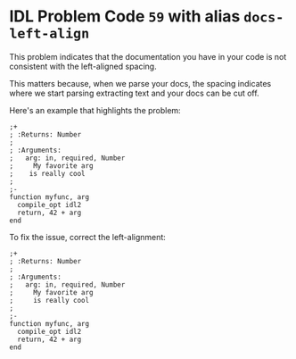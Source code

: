 # IDL Problem Code `59` with alias `docs-left-align`

<!--@include: ./severity/docs_error.md-->

This problem indicates that the documentation you have in your code is not consistent with the left-aligned spacing.

This matters because, when we parse your docs, the spacing indicates where we start parsing extracting text and your docs can be cut off.

Here's an example that highlights the problem:

```idl{7}
;+
; :Returns: Number
;
; :Arguments:
;   arg: in, required, Number
;     My favorite arg
;    is really cool
;
;-
function myfunc, arg
  compile_opt idl2
  return, 42 + arg
end
```

To fix the issue, correct the left-alignment:

```idl{7}
;+
; :Returns: Number
;
; :Arguments:
;   arg: in, required, Number
;     My favorite arg
;     is really cool
;
;-
function myfunc, arg
  compile_opt idl2
  return, 42 + arg
end
```
